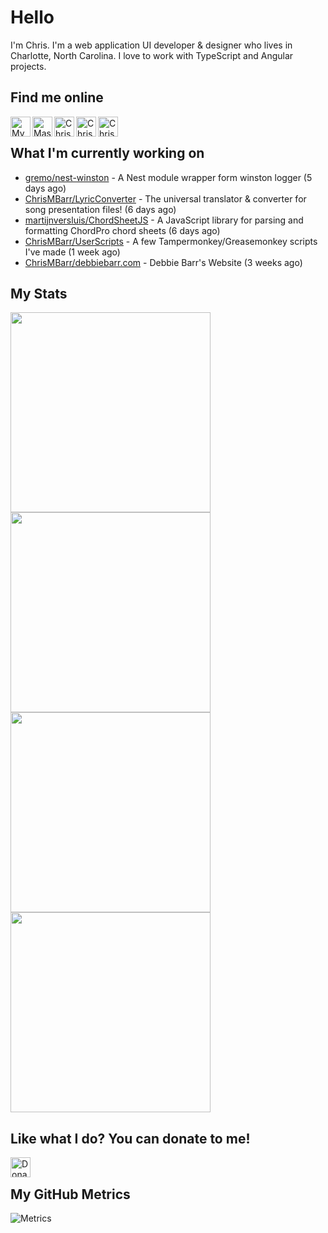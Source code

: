 # Hello
I'm Chris. I'm a web application UI developer & designer who lives in Charlotte, North Carolina. I love to work with TypeScript and Angular projects.


## Find me online
[<img align="left" width="32px" src="https://img.icons8.com/fluency/32/domain.png"               alt="My Portfolio Website" />](http://chrisbarr.me)
[<img align="left" width="32px" src="https://img.icons8.com/?size=2x&id=uf5LbKlNfuhx&format=png" alt="Mastodon" />](https://hachyderm.io/@FiniteLooper)
[<img align="left" width="32px" src="https://img.icons8.com/fluency/32/github.png"               alt="ChrisMBarr | GitHub" />](http://github.com/ChrisMBarr)
[<img align="left" width="32px" src="https://img.icons8.com/fluency/32/linkedin.png"             alt="Chris Barr | LinkedIn" />](https://linkedin.com/in/chrismbarr)
[<img align="left" width="32px" src="https://img.icons8.com/fluency/32/stackoverflow.png"        alt="Chris Barr | Stack Overflow" />](https://stackoverflow.com/users/79677/chris-barr)

<br/>

## What I'm currently working on

- [gremo/nest-winston](https://github.com/gremo/nest-winston) - A Nest module wrapper form winston logger (5 days ago)
- [ChrisMBarr/LyricConverter](https://github.com/ChrisMBarr/LyricConverter) - The universal translator & converter for song presentation files! (6 days ago)
- [martijnversluis/ChordSheetJS](https://github.com/martijnversluis/ChordSheetJS) - A JavaScript library for parsing and formatting ChordPro chord sheets (6 days ago)
- [ChrisMBarr/UserScripts](https://github.com/ChrisMBarr/UserScripts) - A few Tampermonkey/Greasemonkey scripts I've made (1 week ago)
- [ChrisMBarr/debbiebarr.com](https://github.com/ChrisMBarr/debbiebarr.com) - Debbie Barr's Website (3 weeks ago)

## My Stats
<img
  src="https://github-profile-summary-cards.vercel.app/api/cards/stats?username=ChrisMBarr&theme=github_dark"
  style="display: inline; width: 320px;"
/>
<img
  src="https://github-profile-summary-cards.vercel.app/api/cards/productive-time?username=ChrisMBarr&theme=github_dark&utcOffset=-5"
  style="display: inline; width: 320px;"
/>
<br />
<img
  src="https://github-profile-summary-cards.vercel.app/api/cards/repos-per-language?username=ChrisMBarr&theme=github_dark"
  style="display: inline; width: 320px;"
/>
<img
  src="https://github-profile-summary-cards.vercel.app/api/cards/most-commit-language?username=ChrisMBarr&theme=github_dark"
  style="display: inline; width: 320px;"
/>
<br/>


## Like what I do?  You can donate to me!
[<img align="left" height="32px" src="https://www.paypalobjects.com/paypal-ui/logos/svg/paypal-color.svg"  alt="Donate to @ChrisMBarr via Paypal" />](https://paypal.me/chrisbarr)
<br/>

## My GitHub Metrics
<!-- https://metrics.lecoq.io -->
![Metrics](https://metrics.lecoq.io/ChrisMBarr?template=classic&languages=1&stars=1&base=header%2C%20activity%2C%20community%2C%20repositories%2C%20metadata&base.indepth=false&base.hireable=false&base.skip=false&languages=false&languages.limit=8&languages.threshold=0%25&languages.other=false&languages.colors=github&languages.sections=most-used&languages.indepth=false&languages.analysis.timeout=15&languages.analysis.timeout.repositories=7.5&languages.categories=markup%2C%20programming&languages.recent.categories=markup%2C%20programming&languages.recent.load=300&languages.recent.days=14&stars=false&stars.limit=4&config.timezone=America%2FNew_York)
